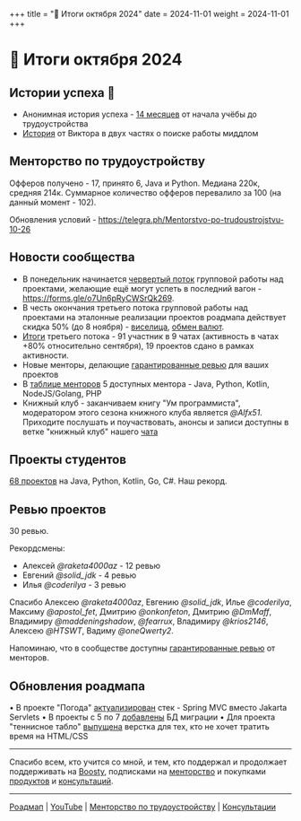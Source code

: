 +++
title = "📝 Итоги октября 2024"
date = 2024-11-01
weight = 2024-11-01
+++

# 📝 Итоги октября 2024

## Истории успеха 🎉

- Анонимная история успеха - [14 месяцев](https://t.me/zhukovsd_it_chat/56150/125746) от начала учёбы до трудоустройства
- [История](https://t.me/zhukovsd_it_chat/56150/125945) от Виктора в двух частях о поиске работы миддлом

## Менторство по трудоустройству

Офферов получено - 17, принято 6, Java и Python. Медиана 220к, средняя 214к. Суммарное количество офферов перевалило за 100 (на данный момент - 102).

Обновления условий - https://telegra.ph/Mentorstvo-po-trudoustrojstvu-10-26

## Новости сообщества

- В понедельник начинается [червертый поток](https://t.me/zhukovsd_it_mentor/152) групповой работы над проектами, желающие ещё могут успеть в последний вагон - https://forms.gle/o7Un6pRyCWSrQk269.
- В честь окончания третьего потока групповой работы над проектами на эталонные реализации проектов роадмапа действует скидка 50% (до 8 ноября) - [виселица](https://boosty.to/zhukovsd/posts/07961b26-59a9-449f-80c5-53c4c070e2b8?share=post_link), [обмен валют](https://boosty.to/zhukovsd/posts/08a542e8-5503-4331-a82b-7b6bcf04314b?share=post_link).
- [Итоги](https://t.me/zhukovsd_it_chat/1/133403https://t.me/zhukovsd_it_chat/1/133403) третьего потока - 91 участник в 9 чатах (активность в чатах +80% относительно сентября), 19 проектов сдано в рамках активности.
- Новые менторы, делающие [гарантированные ревью](https://t.me/zhukovsd_it_mentor/147) для ваших проектов
- В [таблице менторов](https://docs.google.com/spreadsheets/d/1_EaS3CRoBeo-PG04O2YGOYSk3afdGxgeqd3x0WRLe68/edit?gid=0#gid=0) 5 доступных ментора - Java, Python, Kotlin, NodeJS/Golang, PHP
- Книжный клуб - заканчиваем книгу "Ум программиста", модератором этого сезона книжного клуба является *@Alfx51*. Приходите послушать и поучаствовать, анонсы и записи доступны в ветке "книжный клуб" нашего [чата](https://t.me/zhukovsd_it_chat)

## Проекты студентов

[68 проектов](https://t.me/zhukovsd_it_chat/1/133386) на Java, Python, Kotlin, Go, C#. Наш рекорд.

## Ревью проектов

30 ревью.

Рекордсмены:
- Алексей *@raketa4000az* - 12 ревью
- Евгений *@solid_jdk* - 4 ревью
- Илья *@coderilya* - 3 ревью

Спасибо Алексею *@raketa4000az*, Евгению *@solid_jdk*, Илье *@coderilya*, Максиму *@apostol_fet*, Дмитрию *@onkonfeton*, Дмитрию *@DmMaff*, Владимиру *@maddeningshadow*, *@fearrux*, Владимиру *@krios2146*, Алексею *@HTSWT*, Вадиму *@oneQwerty2*.

Напоминаю, что в сообществе доступны [гарантированные ревью](https://docs.google.com/spreadsheets/d/1DkIIcE6oUtcK9jjfrOyUgatb6DIxL5GXEn3kvUp4Lms/edit?gid=0#gid=0) от менторов.

## Обновления роадмапа

• В проекте "Погода" [актуализирован](https://t.me/zhukovsd_it_mentor/149) стек - Spring MVC вместо Jakarta Servlets
• В проекты с 5 по 7 [добавлены](https://t.me/zhukovsd_it_mentor/149) БД миграции
• Для проекта "теннисное табло" [выпущена](https://t.me/zhukovsd_it_mentor/151) верстка для тех, кто не хочет тратить время на HTML/CSS

---

Спасибо всем, кто учится со мной, и тем, кто поддержал и продолжает поддерживать на [Boosty](https://boosty.to/zhukovsd), подписками на [менторство](https://telegra.ph/Mentorstvo-po-trudoustrojstvu-06-08) и покупками [продуктов](https://boosty.to/zhukovsd) и [консультаций](https://telegra.ph/Konsultacii--IT-Mentor--Sergej-ZHukov-11-11).

---

[Роадмап](https://zhukovsd.github.io/java-backend-learning-course/) | [YouTube](https://www.youtube.com/@zhukovsd_it_mentor) | [Менторство по трудоустройству](https://telegra.ph/Mentorstvo-po-trudoustrojstvu-10-26) | [Консультации](https://telegra.ph/Konsultacii--IT-Mentor--Sergej-ZHukov-11-11)
